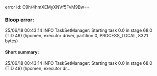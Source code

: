 error id: C9h/4hmXEMyXNVf5FvM9Bw==
### Bloop error:

25/06/18 00:43:14 INFO TaskSetManager: Starting task 0.0 in stage 68.0 (TID 49) (hpomen, executor driver, partition 0, PROCESS_LOCAL, 8321 bytes)
#### Short summary: 

25/06/18 00:43:14 INFO TaskSetManager: Starting task 0.0 in stage 68.0 (TID 49) (hpomen, executor dr...
